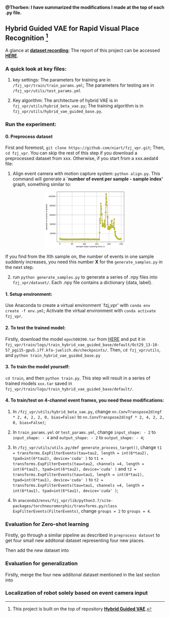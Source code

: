 **@Thorben:
I have summarized the modifications I made at the top of each .py file.**
## Hybrid Guided VAE for Rapid Visual Place Recognition [^1]

A glance at **[dataset recording](https://www.youtube.com/watch?v=3YV6RFQt1Os)**; The report of this project can be accessed **[HERE](https://drive.google.com/drive/folders/1UDGhIhu8RIIPHSEBMTT_6EEVZ31Ey2lC?usp=sharing)**.

### A quick look at key files:
1) key settings: The parameters for training are in ```/fzj_vpr/train/train_params.yml```;
The parameters for testing are in ```/fzj_vpr/utils/test_params.yml```

2) Key algorithm:
The architecture of hybrid VAE is in ```fzj_vpr/utils/hybrid_beta_vae.py```;
The training algorithm is in ```fzj_vpr/utils/hybrid_vae_guided_base.py```.

### Run the experiment: 

#### 0. Preprocess dataset
First and foremost, ```git clone https://github.com/niart/fzj_vpr.git```;
Then, ```cd fzj_vpr```. 
You can skip the rest of this step if you download a preprocessed dataset from xxx. Otherwise, if you start from a xxx.aedat4 file:

1) Align event camera with motion capture system: ```python align.py```.
This command will generate a **`number of event per sample - sample index'** graph, something similar to:

<p align="center">
<img src="https://github.com/niart/fzj_vpr/blob/a29fbfb322614a81e8d9aaeaadc61e920db6f665/pic/align.png" width=50% height=50%>
</p>

If you find from the Xth sample on, the number of events in one sample suddenly increases, you need this number **X** for the ```generate_samples.py``` in the next step.

2) run ```python generate_samples.py``` to generate a series of .npy files into ```fzj_vpr/dataset/```.
Each .npy file contains a dictionary {data, label}.

#### 1. Setup environment: 
Use Anaconda to create a virtual environment `fzj_vpr' with ```conda env create -f env.yml```; 
Activate the virtual environment with ```conda activate fzj_vpr```.

#### 2. To test the trained model:
Firstly, download the model ```epoch00390.tar``` from [HERE](https://drive.google.com/drive/folders/1N3tMr3MM-Fo_GN2T5B4C52VfnCZsQSbC?usp=sharing) and put it in ```fzj_vpr/train/logs/train_hybrid_vae_guided_base/default/Oct29_13-10-57_pgi15-gpu5.iff.kfa-juelich.de/checkpoints/```.
Then, ```cd fzj_vpr/utils```, and ```python train_hybrid_vae_guided_base.py```

#### 3. To train the model yourself:
```cd train```, and then ```python train.py```.
This step will result in a series of trained models `xxx.tar` saved in ```fzj_vpr/train/logs/train_hybrid_vae_guided_base/default/```.

#### 4. To train/test on 4-channel event frames, you need these modifications:
1) In ```/fzj_vpr/utils/hybrid_beta_vae.py```, change 
```nn.ConvTranspose2d(ngf * 2, 4, 2, 2, 0, bias=False)``` 
to 
```nn.ConvTranspose2d(ngf * 2, 4, 2, 2, 0, bias=False)```;

2) In ```train_params.yml``` or ```test_params.yml```, change ```input_shape: - 2``` to ```input_shape: - 4``` and ```output_shape: - 2``` to ```output_shape: - 4```;

3) In ```/fzj_vpr/utils/utils.py/def generate_process_target()```, change 
```t1 = transforms.ExpFilterEvents(tau=tau2, length = int(6*tau2), tpad=int(6*tau2), device='cuda' )``` to 
```t1 = transforms.ExpFilterEvents(tau=tau2, channels =4, length = int(6*tau2), tpad=int(6*tau2), device='cuda' )``` and 
```t2 = transforms.ExpFilterEvents(tau=tau1, length = int(6*tau1), tpad=int(6*tau1), device='cuda' )``` to 
```t2 = transforms.ExpFilterEvents(tau=tau1, channels =4, length = int(6*tau1), tpad=int(6*tau1), device='cuda' )```;

4) In ```anaconda3/envs/fzj_vpr/lib/python3.7/site-packages/torchneuromorphic/transforms.py/class ExpFilterEvents(FilterEvents)```, change ```groups = 2``` to ```groups = 4```.

<!-- 
An overview of TripleSumo interface:
<p align="center">
<img src="https://github.com/niart/fzj_vpr/tree/1b691bc5559082ebdda2b30962773c35fe833fd0/pic/align.png" width=50% height=50%>
</p>
Rewards along training the newly added player with DDPG:
<p align="center">
<img src="https://github.com/niart/triplesumo/blob/main/3rewards.png" width=50% height=50%>
</p>
Wining rate of the team(red+blue) during training and testing:
<p align="center">
<img src="https://github.com/niart/triplesumo/blob/main/hybrid_rate.png" width=50% height=50%>
</p>
Steps the team needed to win along training the newly added player:
<p align="center">
<img src="https://github.com/niart/triplesumo/blob/main/steps.png" width=50% height=50%>
</p> -->

[^1]: This project is built on the top of repository **[Hybrid Guided VAE](https://github.com/kennetms/Accenture_Hybrid_Guided_VAE)**. 

### Evaluation for Zero-shot learning
Firstly, go through a similar pipeline as described in `preprocess dataset` to get four small new additonal dataset representing four new places.

Then add the new dataset into 

### Evaluation for generalization
Firstly, merge the four new additonal dataset mentioned in the last section into 


### Localization of robot solely based on event camera input